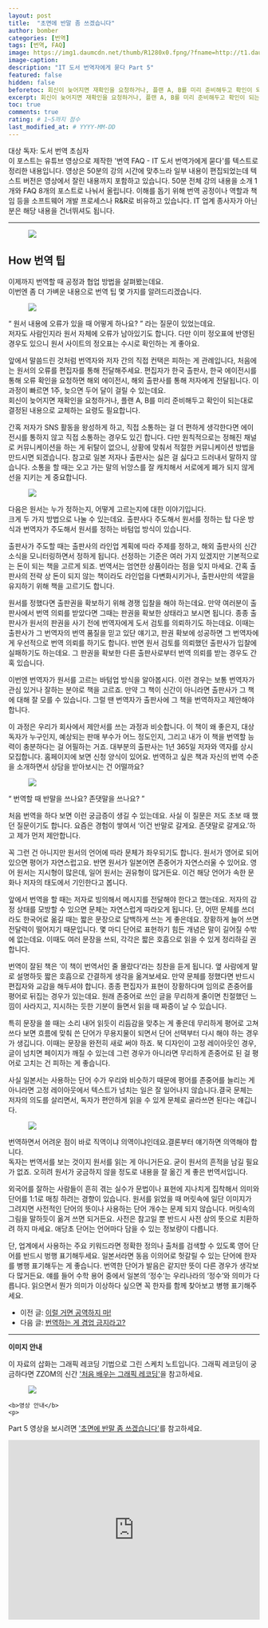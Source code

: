 ```yaml
---
layout: post
title:  "초면에 반말 좀 쓰겠습니다"
author: bomber
categories: [번역]
tags: [번역, FAQ]
image: https://img1.daumcdn.net/thumb/R1280x0.fpng/?fname=http://t1.daumcdn.net/brunch/service/user/96Gy/image/WvMiSGE85JgIm-7syIW6z8_pZCg.png
image-caption: 
description: "IT 도서 번역자에게 묻다 Part 5"
featured: false
hidden: false
beforetoc: 회신이 늦어지면 재확인을 요청하거나, 플랜 A, B를 미리 준비해두고 확인이 되는대로 결정된 내용으로 교체하는 요령도 필요합니다.
excerpt: 회신이 늦어지면 재확인을 요청하거나, 플랜 A, B를 미리 준비해두고 확인이 되는대로 결정된 내용으로 교체하는 요령도 필요합니다.
toc: true
comments: true
rating: # 1~5까지 점수
last_modified_at: # YYYY-MM-DD
---
```



<div class="note">
<p>
대상 독자: 도서 번역 초심자<br/>
이 포스트는 유튜브 영상으로 제작한 '번역 FAQ - IT 도서 번역가에게 묻다'를 텍스트로 정리한 내용입니다. 영상은 50분의 강의 시간에 맞추느라 일부 내용이 편집되었는데 텍스트 버전은 영상에서 잘린 내용까지 포함하고 있습니다. 50분 전체 강의 내용을 소개 1개와 FAQ 8개의 포스트로 나눠서 올립니다. 
이해를 돕기 위해 번역 공정이나 역할과 책임 등을 소프트웨어 개발 프로세스나 R&R로 비유하고 있습니다. IT 업계 종사자가 아닌 분은 해당 내용을 건너뛰셔도 됩니다.
</p>
</div>

<hr/>



<figure>
<img class="large" src="https://img1.daumcdn.net/thumb/R1280x0.fpng/?fname=http://t1.daumcdn.net/brunch/service/user/96Gy/image/bOtOxf9g091POvEMGCGgK283E1U.png" alter="">
<figcaption class="center"></figcaption>
</figure>

## How 번역 팁

이제까지 번역할 때 공정과 협업 방법을 살펴봤는데요.<br/>
이번엔 좀 더 가벼운 내용으로 번역 팁 몇 가지를 알려드리겠습니다.

<figure>
<img class="large" src="https://img1.daumcdn.net/thumb/R1280x0.fpng/?fname=http://t1.daumcdn.net/brunch/service/user/96Gy/image/CwrJEav9stCw0fqKPM7gQLVWRBo.png" alter="">
<figcaption class="center"></figcaption>
</figure>

<q class="center">
원서 내용에 오류가 있을 때 어떻게 하나요?
</q>
라는 질문이 있었는데요.<br/>
저자도 사람인지라 원서 자체에 오류가 남아있기도 합니다. 다만 이미 정오표에 반영된 경우도 있으니 원서 사이트의 정오표는 수시로 확인하는 게 좋아요.<br/>

앞에서 말씀드린 것처럼 번역자와 저자 간의 직접 컨택은 피하는 게 관례입니다, 처음에는 원서의 오류를 편집자를 통해 전달해주세요. 편집자가 한국 출판사, 한국 에이전시를 통해 오류 확인을 요청하면 해외 에이전시, 해외 출판사를 통해 저자에게 전달됩니다. 이 과정이 빠르면 1주, 늦으면 두어 달이 걸릴 수 있는데요.<br/>
회신이 늦어지면 재확인을 요청하거나, 플랜 A, B를 미리 준비해두고 확인이 되는대로 결정된 내용으로 교체하는 요령도 필요합니다.<br/>

간혹 저자가 SNS 활동을 왕성하게 하고, 직접 소통하는 걸 더 편하게 생각한다면 에이전시를 통하지 않고 직접 소통하는 경우도 있긴 합니다. 다만 원칙적으로는 정해진 채널로 커뮤니케이션을 하는 게 뒤탈이 없으니, 상황에 맞춰서 적절한 커뮤니케이션 방법을 만드시면 되겠습니다. 참고로 일본 저자나 출판사는 싫은 걸 싫다고 드러내서 말하지 않습니다. 소통을 할 때는 오고 가는 말의 뉘앙스를 잘 캐치해서 서로에게 폐가 되지 않게 선을 지키는 게 중요합니다.<br/>

<figure>
<img class="large" src="https://img1.daumcdn.net/thumb/R1280x0.fpng/?fname=http://t1.daumcdn.net/brunch/service/user/96Gy/image/CXZbLttxcfJ6w7nmtI0KRyWnhpA.png" alter="">
<figcaption class="center"></figcaption>
</figure>

다음은 원서는 누가 정하는지, 어떻게 고르는지에 대한 이야기입니다.<br/>
크게 두 가지 방법으로 나눌 수 있는데요. 출판사다 주도해서 원서를 정하는 탑 다운 방식과 번역자가 주도해서 원서를 정하는 바텀업 방식이 있습니다.<br/>

출판사가 주도할 때는 출판사의 라인업 계획에 따라 주제를 정하고, 해외 출판사의 신간 소식을 모니터링하면서 정하게 됩니다. 선정하는 기준은 여러 가지 있겠지만 기본적으로는 돈이 되는 책을 고르게 되죠. 번역서는 엄연한 상품이라는 점을 잊지 마세요. 간혹 출판사의 전략 상 돈이 되지 않는 책이라도 라인업을 다변화시키거나, 출판사만의 색깔을 유지하기 위해 책을 고르기도 합니다.<br/>

원서를 정했다면 출판권을 확보하기 위해 경쟁 입찰을 해야 하는데요. 만약 여러분이 출판사에서 번역 의뢰를 받았다면 그때는 판권을 확보한 상태라고 보시면 됩니다. 종종 출판사가 원서의 판권을 사기 전에 번역자에게 도서 검토를 의뢰하기도 하는데요. 이때는 출판사가 그 번역자의 번역 품질을 믿고 있단 얘기고, 판권 확보에 성공하면 그 번역자에게 우선적으로 번역 의뢰를 하기도 합니다. 반면 원서 검토를 의뢰했던 출판사가 입찰에 실패하기도 하는데요. 그 판권을 확보한 다른 출판사로부터 번역 의뢰를 받는 경우도 간혹 있습니다.<br/>

이번엔 번역자가 원서를 고르는 바텀업 방식을 알아봅시다. 이런 경우는 보통 번역자가 관심 있거나 잘하는 분야로 책을 고르죠. 만약 그 책이 신간이 아니라면 출판사가 그 책에 대해 잘 모를 수 있습니다. 그럴 땐 번역자가 출판사에 그 책을 번역하자고 제안해야 합니다.<br/>

이 과정은 우리가 회사에서 제안서를 쓰는 과정과 비슷합니다. 이 책이 왜 좋은지, 대상 독자가 누구인지, 예상되는 판매 부수가 어느 정도인지, 그리고 내가 이 책을 번역할 능력이 충분하다는 걸 어필하는 거죠. 대부분의 출판사는 1년 365일 저자와 역자를 상시 모집합니다. 홈페이지에 보면 신청 양식이 있어요. 번역하고 싶은 책과 자신의 번역 수준을 소개하면서 상담을 받아보시는 건 어떨까요?<br/>

<figure>
<img class="large" src="https://img1.daumcdn.net/thumb/R1280x0.fpng/?fname=http://t1.daumcdn.net/brunch/service/user/96Gy/image/P7XMHY0qxxD15cWvqud1UR7USEo.png" alter="">
<figcaption class="center"></figcaption>
</figure>

<q class="center">
번역할 때 반말을 쓰나요? 존댓말을 쓰나요?
</q>

처음 번역을 하다 보면 이런 궁금증이 생길 수 있는데요. 사실 이 질문은 저도 초보 때 했던 질문이기도 합니다. 요즘은 경험이 쌓여서 ‘이건 반말로 갈게요. 존댓말로 갈게요.’하고 제가 먼저 제안합니다.<br/>

꼭 그런 건 아니지만 원서의 언어에 따라 문체가 좌우되기도 합니다. 원서가 영어로 되어 있으면 평어가 자연스럽고요. 반면 원서가 일본어면 존중어가 자연스러울 수 있어요. 영어 원서는 지시형이 많은데, 일어 원서는 권유형이 많거든요. 이건 해당 언어가 속한 문화나 저자의 태도에서 기인한다고 봅니다.<br/>

앞에서 번역을 할 때는 저자로 빙의해서 메시지를 전달해야 한다고 했는데요. 저자의 감정 상태를 모방할 수 있으면 문체는 자연스럽게 따라오게 됩니다. 단, 어떤 문체를 쓰더라도 한국어로 옮길 때는 짧은 문장으로 담백하게 쓰는 게 좋은데요. 장황하게 늘어 쓰면 전달력이 떨어지기 때문입니다. 몇 마디 단어로 표현하기 힘든 개념은 말이 길어질 수밖에 없는데요. 이때도 여러 문장을 쓰되, 각각은 짧은 호흡으로 읽을 수 있게 정리하길 권합니다.<br/>

번역이 잘된 책은 ‘이 책이 번역서인 줄 몰랐다’라는 칭찬을 듣게 됩니다. 옆 사람에게 말로 설명하듯 짧은 호흡으로 간결하게 생각을 옮겨보세요. 만약 문체를 정했다면 반드시 편집자와 교감을 해두셔야 합니다. 종종 편집자가 표현이 장황하다며 임의로 존중어를 평어로 뒤집는 경우가 있는데요. 원래 존중어로 쓰인 글을 무리하게 줄이면 친절했던 느낌이 사라지고, 지시하는 듯한 기분이 들면서 읽을 때 짜증이 날 수 있습니다.<br/>

특히 문장을 쓸 때는 소리 내어 읽듯이 리듬감을 맞추는 게 좋은데 무리하게 평어로 고쳐 쓰다 보면 흐름에 맞춰 쓴 단어가 무용지물이 되면서 단어 선택부터 다시 해야 하는 경우가 생깁니다. 이때는 문장을 완전히 새로 써야 하죠. 북 디자인이 고정 레이아웃인 경우, 글이 넘치면 페이지가 깨질 수 있는데 그런 경우가 아니라면 무리하게 존중어로 된 걸 평어로 고치는 건 피하는 게 좋습니다.<br/>

사실 일본서는 사용하는 단어 수가 우리와 비슷하기 때문에 평어를 존중어를 늘리는 게 아니라면  고정 레이아웃에서 텍스트가 넘치는 일은 잘 일어나지 않습니다.결국 문체는 저자의 의도를 살리면서, 독자가 편안하게 읽을 수 있게 문체로 골라쓰면 된다는 얘깁니다.

<figure>
<img class="large" src="https://img1.daumcdn.net/thumb/R1280x0.fpng/?fname=http://t1.daumcdn.net/brunch/service/user/96Gy/image/DK8bME8P9VrEzTYnCqZrMnENa34.png" alter="">
<figcaption class="center"></figcaption>
</figure>

번역하면서 어려운 점이 바로 직역이냐 의역이냐인데요.결론부터 얘기하면 의역해야 합니다.<br/>
독자는 번역서를 보는 것이지 원서를 읽는 게 아니거든요. 굳이 원서의 흔적을 남길 필요가 없죠. 오히려 원서가 궁금하지 않을 정도로 내용을 잘 옮긴 게 좋은 번역서입니다.<br/>

외국어를 잘하는 사람들이 흔히 겪는 실수가 문법이나 표현에 지나치게 집착해서 의미와 단어를 1:1로 매칭 하려는 경향이 있습니다. 원서를 읽었을 때 머릿속에 일단 이미지가 그려지면 사전적인 단어의 뜻이나 사용하는 단어 개수는 문제 되지 않습니다. 머릿속의 그림을 말하듯이 옮겨 쓰면 되거든요. 사전은 참고일 뿐 반드시 사전 상의 뜻으로 치환하려 하지 마세요. 애당초 단어는 언어마다 담을 수 있는 정보량이 다릅니다.<br/>

단, 업계에서 사용하는 주요 키워드라면 정확한 정의나 출처를 검색할 수 있도록 영어 단어를 반드시 벙행 표기해두세요. 일본서라면 동음 이의어로 헛갈릴 수 있는 단어에 한자를 병행 표기해두는 게 좋습니다. 번역한 단어가 발음은 같지만 뜻이 다른 경우가 생각보다 많거든요. 얘를 들어 수학 용어 중에서 일본의 ‘정수’는 우리나라의 ‘정수’와 의미가 다릅니다. 읽으면서 뭔가 의미가 이상하다 싶으면 꼭 한자를 함께 찾아보고 병행 표기해주세요.

<ul>
<li>
이전 글: <a href="{{ site.baseurl }}/faq-05-how" target="_blank">이럴 거면 공역하지 마!</a>
</li>
<li>
다음 글: <a href="{{ site.baseurl }}/faq-07-when" target="_blank">번역하는 게 겸업 금지라고?</a>
</li>
</ul>

<hr/>

<div class="note">
    <b>이미지 안내</b>
    <p>
    이 자료의 삽화는 그래픽 레코딩 기법으로 그린 스케치 노트입니다. 그래픽 레코딩이 궁금하다면 ZZOM의 신간 <a href="http://aladin.kr/p/G4zvf" target="_blank">'처음 배우는 그래픽 레코딩'</a>을 참고하세요.
    </p>
    <figure>
    <img class="large" src="https://img1.daumcdn.net/thumb/R1280x0.fpng/?fname=http://t1.daumcdn.net/brunch/service/user/96Gy/image/qqqnmhAWZxfuZ8twG-cVZh5PVkE.png" alter="">
    </figure>

    <b>영상 안내</b>
    <p>
 Part 5 영상을 보시려면 <a href="https://youtu.be/y8aP3dSPRz8" target="_blank">'초면에 반말 좀 쓰겠습니다'</a>를 참고하세요.
    </p>
    <iframe style="width:100%;" height="360" src="https://www.youtube.com/embed/y8aP3dSPRz8?si=FGtMTLbeQEHq4EiY" frameborder="0" allow="accelerometer; autoplay; clipboard-write; encrypted-media; gyroscope; picture-in-picture; web-share" allowfullscreen></iframe>
</div>